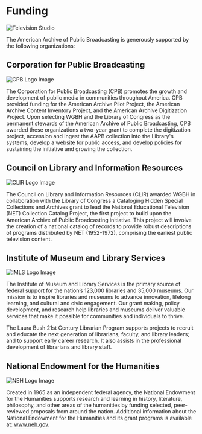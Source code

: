 # Funding

![Television Studio](/page-banners/banner6.jpg)

The American Archive of Public Broadcasting is generously supported by the following organizations:

## Corporation for Public Broadcasting

![CPB Logo Image](https://s3.amazonaws.com/americanarchive.org/org-logos/cpb_logo.png)

The Corporation for Public Broadcasting (CPB) promotes the growth and development of public media in communities throughout America. CPB provided funding for the American Archive Pilot Project, the American Archive Content Inventory Project, and the American Archive Digitization Project. Upon selecting WGBH and the Library of Congress as the permanent stewards of the American Archive of Public Broadcasting, CPB awarded these organizations a two-year grant to complete the digitization project, accession and ingest the AAPB collection into the Library's systems, develop a website for public access, and develop policies for sustaining the initiative and growing the collection.

## Council on Library and Information Resources

![CLIR Logo Image](https://s3.amazonaws.com/americanarchive.org/org-logos/clir_logo.png)

The Council on Library and Information Resources (CLIR) awarded WGBH in collaboration with the Library of Congress a Cataloging Hidden Special Collections and Archives grant to lead the National Educational Television (NET) Collection Catalog Project, the first project to build upon the American Archive of Public Broadcasting initiative. This project will involve the creation of a national catalog of records to provide robust descriptions of programs distributed by NET (1952-1972), comprising the earliest public television content.

## Institute of Museum and Library Services

![IMLS Logo Image](https://s3.amazonaws.com/americanarchive.org/org-logos/imls_logo.png)

The Institute of Museum and Library Services is the primary source of federal support for the nation’s 123,000 libraries and 35,000 museums. Our mission is to inspire libraries and museums to advance innovation, lifelong learning, and cultural and civic engagement. Our grant making, policy development, and research help libraries and museums deliver valuable services that make it possible for communities and individuals to thrive.

The Laura Bush 21st Century Librarian Program supports projects to recruit and educate the next generation of librarians, faculty, and library leaders; and to support early career research. It also assists in the professional development of librarians and library staff.

## National Endowment for the Humanities

![NEH Logo Image](https://s3.amazonaws.com/americanarchive.org/org-logos/neh_logo.jpg)

Created in 1965 as an independent federal agency, the National Endowment for the Humanities supports research and learning in history, literature, philosophy, and other areas of the humanities by funding selected, peer-reviewed proposals from around the nation. Additional information about the National Endowment for the Humanities and its grant programs is available at: www.neh.gov.
